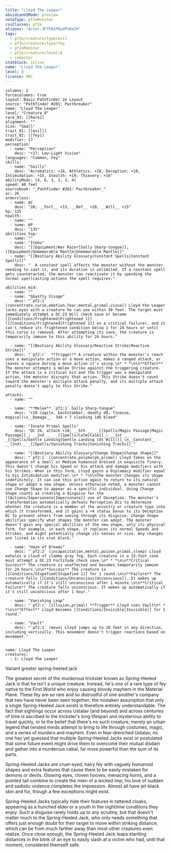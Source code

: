 ```yaml
---
title: "Lloyd The Leaper"
obsidianUIMode: preview
noteType: pf2eMonster
cssClasses: pf2e
aliases: "Actor.3FfPA1PQudPnKe2h" 
tags:
  - pf2e/creature/type/evil
  - pf2e/creature/type/fey
  - pf2eMonster
  - pf2e/creature/level/8
  - remaster
statblock: inline
name: "Lloyd The Leaper"
level: 8
license: ORC
---
```


```statblock
columns: 2
forcecolumns: true
layout: Basic Pathfinder 2e Layout
source: "Pathfinder #201: Pactbreaker"
name: "Lloyd The Leaper"
level: "Creature 8"
rare_03: [[Rare]]
alignment: ""
size: "Small"
trait_01: [[evil]]
trait_02: [[fey]]
modifier: 17
perception:
  - name: "Perception"
    desc: "+17; Low-Light Vision"
languages: "Common, Fey"
skills:
  - name: "Skills"
    desc: "Acrobatics: +16, Athletics: +18, Deception: +18, Intimidation: +15, Stealth: +19, Thievery: +16"
abilityMods: [4, 6, 3, 2, 3, 4]
speed: 40 feet
sourcebook: "_Pathfinder #201: Pactbreaker_"
ac: 26
armorclass:
  - name: AC
    desc: "26; __Fort__ +13, __Ref__ +20, __Will__ +15"
hp: 135
health:
  - name: ""
  - name: HP
    desc: "135"
abilities_top:
  - name: ""
  - name: "Items"
    desc: "[[Equipment/War Razor|Sally Sharp-tongue]], [[Equipment/Unmemorable Mantle|Unmemorable Mantle]]"
  - name: "[[Bestiary Ability Glossary/Constant Spells|Constant Spells]]"
    desc: "  A constant spell affects the monster without the monster needing to cast it, and its duration is unlimited. If a constant spell gets counteracted, the monster can reactivate it by spending the normal spellcasting actions the spell requires."

abilities_mid:
  - name: ""
  - name: "Ghastly Visage"
    desc: "`pf2:1` (concentrate,curse,emotion,fear,mental,primal,visual) Lloyd the Leaper locks eyes with a creature he can see within 30 feet. The target must immediately attempt a DC 23 Will check save or become [[Conditions/Frightened|Frightened 1]] ([[Conditions/Frightened|Frightened 2]] on a critical failure), and it can't reduce its frightened condition below 1 for 24 hours or until this curse is removed. After attempting its save, the creature is temporarily immune to this ability for 24 hours."

  - name: "[[Bestiary Ability Glossary/Reactive Strike|Reactive Strike]]"
    desc: "`pf2:r`  **Trigger** A creature within the monster's reach uses a manipulate action or a move action, makes a ranged attack, or leaves a square during a move action it's using.\n* * *\n\n**Effect** The monster attempts a melee Strike against the triggering creature. If the attack is a critical hit and the trigger was a manipulate action, the monster disrupts that action. This Strike doesn't count toward the monster's multiple attack penalty, and its multiple attack penalty doesn't apply to this Strike."

attacks:
  - name: ""

  - name: "**Melee** `pf2:1` Sally Sharp-tongue"
    desc: "+18 (agile, backstabber, deadly d8, finesse, magical)\n__Damage__  3d4 + 7 slashing 1d6 bleed"

  - name: "Innate Primal Spells"
    desc: "DC 26, attack +18; __5th __  _[[Spells/Magic Passage|Magic Passage]]_; __2nd __  _[[Spells/Calm|Calm]]_; __1st __  _[[Spells/Gentle Landing|Gentle Landing (At Will)]]_\n__Constant__  __(2nd)__ _[[Spells/Vanishing Tracks|Vanishing Tracks]]_"

  - name: "[[Bestiary Ability Glossary/Change Shape|Change Shape]]"
    desc: "`pf2:1` (concentrate,polymorph,primal) Lloyd takes on the appearance of a Small or Medium humanoid dressed in exquisite finery. This doesn't change his Speed or his attack and damage modifiers with his Strikes. When in this form, Lloyd gains a Diplomacy modifier equal to his Intimidation modifier.\n* * *\n\nThe monster changes its shape indefinitely. It can use this action again to return to its natural shape or adopt a new shape. Unless otherwise noted, a monster cannot use Change Shape to appear as a specific individual. Using Change Shape counts as creating a disguise for the [[Actions/Impersonate|Impersonate]] use of Deception. The monster's transformation automatically defeats Perception DCs to determine whether the creature is a member of the ancestry or creature type into which it transformed, and it gains a +4 status bonus to its Deception DC to prevent others from seeing through its disguise. Change Shape abilities specify what shapes the monster can adopt. The monster doesn't gain any special abilities of the new shape, only its physical form. For example, in each shape, it replaces its normal Speeds and Strikes, and might potentially change its senses or size. Any changes are listed in its stat block."

  - name: "Haze of Dreams"
    desc: "`pf2:2` (incapacitation,mental,poison,primal,sleep) Lloyd exhales a cloud of clammy gray fog. Each creature in a 15-foot cone must attempt a DC 23 Fortitude check save.\n* * *\n\n**Critical Success** The creature is unaffected and becomes temporarily immune for 24 hours.\n\n**Success** The creature is [[Conditions/Stupefied|Stupefied 1]] for 1 round.\n\n**Failure** The creature falls [[Conditions/Unconscious|Unconscious]]. It wakes up automatically if it's still unconscious after 1 minute.\n\n**Critical Failure** The creature falls unconscious. It wakes up automatically if it's still unconscious after 1 hour."

  - name: "Vanishing Leap"
    desc: "`pf2:r` (illusion,primal) **Trigger** Lloyd uses Vault\n* * *\n\n**Effect** Lloyd becomes [[Conditions/Invisible|Invisible]] for 1 round."

  - name: "Vault"
    desc: "`pf2:1` (move) Lloyd jumps up to 20 feet in any direction, including vertically. This movement doesn't trigger reactions based on movement."
 
```

```encounter-table
name: Lloyd The Leaper
creatures:
  - 1: Lloyd The Leaper
```


Variant greater spring-heeled jack

The greatest secret of the murderous trickster known as Spring-Heeled Jack is that he isn't a unique creature. Instead, he's one of a rare type of fey native to the First World who enjoy causing bloody mayhem in the Material Plane. These fey are so rare and so distrustful of one another's company that two have never been seen together; the mistaken assumption that only a single Spring-Heeled Jack exists is therefore entirely understandable. The fact that sightings occur across Ustalav (and beyond) and across centuries of time is ascribed to the trickster's long lifespan and mysterious ability to travel quickly, or to the belief that there's no such creature, merely an urban legend that twisted minds attempt to bring to life through costumes, magic, and a series of murders and mayhem. Even in fear-drenched Ustalav, no one has yet guessed that multiple Spring-Heeled Jacks exist or postulated that some future event might drive them to overcome their mutual disdain and gather into a murderous cabal, far more powerful than the sum of its parts.

Spring-Heeled Jacks are cruel-eyed, hairy fey with vaguely humanoid shapes and extra features that cause them to be easily mistaken for demons or devils. Glowing eyes, cloven hooves, menacing horns, and a pointed tail combine to create the mien of a wicked imp; his love of sudden and sadistic violence completes the impression. Almost all have jet-black skin and fur, though a few exceptions might exist.

Spring-Heeled Jacks typically hide their features in tattered cloaks, appearing as a hunched elder or a youth in the nighttime conditions they enjoy. Such a disguise rarely holds up to any scrutiny, but that doesn't matter much to the Spring-Heeled Jack, who only needs something that offers just enough doubt for their target to move within striking distance, which can be from much farther away than most other creatures even realize. Once close enough, the Spring-Heeled Jack leaps startling distances in the blink of an eye to easily slash at a victim who had, until that moment, considered themself safe.

